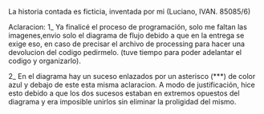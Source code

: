 La historia contada es ficticia, inventada por mi (Luciano, IVAN. 85085/6)

Aclaracion:
1_
Ya finalicé el proceso de programación, solo me faltan las imagenes,envio solo el diagrama de flujo 
debido a que en la entrega se exige eso, en caso de precisar el archivo de processing para hacer una
devolucion del codigo pedirmelo. (tuve tiempo para poder adelantar el codigo y organizarlo).

2_
En el diagrama hay un suceso enlazados por un asterisco (***) de color azul y debajo de este esta 
misma aclaracion. A modo de justificación, hice esto debido a que los dos sucesos estaban en extremos
opuestos del diagrama y era imposible unirlos sin eliminar la proligidad del mismo.
